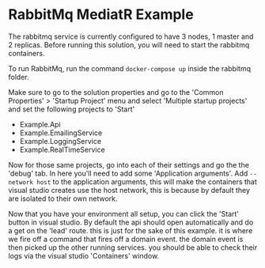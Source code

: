 
# RabbitMq MediatR Example

The rabbitmq service is currently configured to have 3 nodes, 1 master and 2 replicas.
 Before running this solution, you will need to start the rabbitmq containers.
  
To run RabbitMq, run the command `docker-compose up` inside the rabbitmq folder.

Make sure to go to the solution properties and go to the 'Common Properties' > 'Startup Project' menu and select 'Multiple startup projects' and set the following projects to 'Start'
 - Example.Api
 - Example.EmailingService
 - Example.LoggingService
 - Example.RealTimeService

Now for those same projects, go into each of their settings and go the the 'debug' tab. In here you'll need to add some 'Application arguments'. Add `--network host` to the application arguments, this will make the containers that visual studio creates use the host network, this is because by default they are isolated to their own network.

Now that you have your environment all setup, you can click the 'Start' button in visual studio. By default the api should open automatically and do a get on the 'lead' route. this is just for the sake of this example. it is where we fire off a command that fires off a domain event. the domain event is then picked up the other running services. you should be able to check their logs via the visual studio 'Containers' window.
